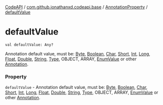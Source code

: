 [CodeAPI](../../index.md) / [com.github.jonathanxd.codeapi.base](../index.md) / [AnnotationProperty](index.md) / [defaultValue](.)

# defaultValue

`val defaultValue: Any?`

Annotation default value, must be: [Byte](#), [Boolean](#), [Char](#), [Short](#),
[Int](#), [Long](#), [Float](#), [Double](#), [String](#), [Type](http://docs.oracle.com/javase/6/docs/api/java/lang/reflect/Type.html),
OBJECT, ARRAY, [EnumValue](../-enum-value/index.md) or other [Annotation](../-annotation/index.md).

### Property

`defaultValue` - Annotation default value, must be: [Byte](#), [Boolean](#), [Char](#), [Short](#),
[Int](#), [Long](#), [Float](#), [Double](#), [String](#), [Type](http://docs.oracle.com/javase/6/docs/api/java/lang/reflect/Type.html),
OBJECT, ARRAY, [EnumValue](../-enum-value/index.md) or other [Annotation](../-annotation/index.md).